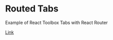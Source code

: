 # Routed Tabs  

Example of React Toolbox Tabs with React Router

[Link](https://react-toolbox-routed-tabs-oardzciuoj.now.sh)